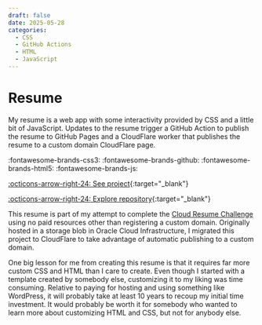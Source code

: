 ```yaml
---
draft: false 
date: 2025-05-28
categories:
  - CSS
  - GitHub Actions
  - HTML
  - JavaScript
---
```


# Resume

My resume is a web app with some interactivity provided by CSS and a little bit of JavaScript. Updates to the resume trigger a GitHub Action to publish the resume to GitHub Pages and a CloudFlare worker that publishes the resume to a custom domain CloudFlare page.

:fontawesome-brands-css3:
:fontawesome-brands-github: 
:fontawesome-brands-html5:
:fontawesome-brands-js:

[:octicons-arrow-right-24: See project](https://travisormsby.com){:target="_blank"}

[:octicons-arrow-right-24: Explore repository](https://github.com/travisormsby/cloud-resume){:target="_blank"}

<!-- more -->

This resume is part of my attempt to complete the [Cloud Resume Challenge](https://cloudresumechallenge.dev/docs/the-challenge/) using no paid resources other than registering a custom domain. Originally hosted in a storage blob in Oracle Cloud Infrastructure, I migrated this project to CloudFlare to take advantage of automatic publishing to a custom domain.

One big lesson for me from creating this resume is that it requires far more custom CSS and HTML than I care to create. Even though I started with a template created by somebody else, customizing it to my liking was time consuming. Relative to paying for hosting and using something like WordPress, it will probably take at least 10 years to recoup my initial time investment. It would probably be worth it for somebody who wanted to learn more about customizing HTML and CSS, but not for anybody else.